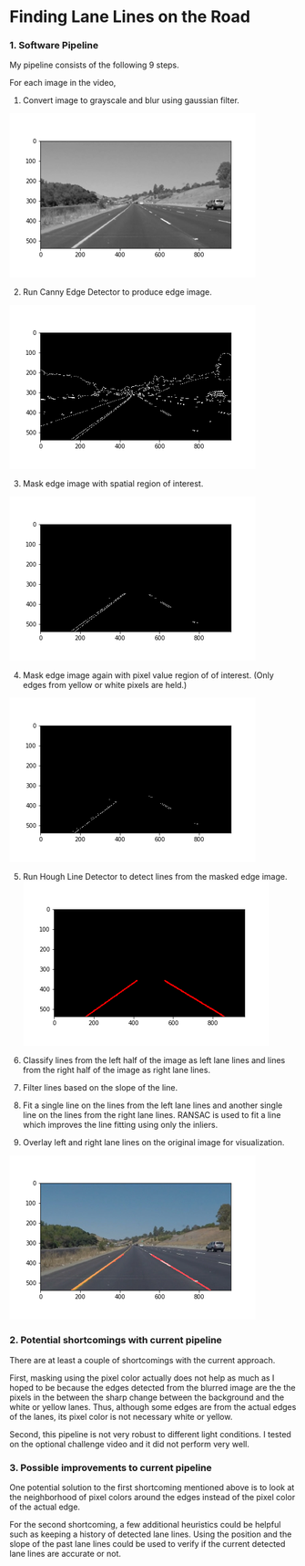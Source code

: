# **Finding Lane Lines on the Road** 

[blurred]: ./test_images/blurred_img.png
[edge]: ./test_images/edge_img.png
[masked_spatial]: ./test_images/masked_spatial_roi_img.png
[masked_color]: ./test_images/masked_color_roi_img.png
[line]: ./test_images/line_img.png
[overlayed]: ./test_images/overlayed_img.png


### 1. Software Pipeline
My pipeline consists of the following 9 steps.

For each image in the video, 

1. Convert image to grayscale and blur using gaussian filter.

![alt text][blurred]

2. Run Canny Edge Detector to produce edge image.

![alt text][edge]

3. Mask edge image with spatial region of interest.

![alt text][masked_spatial]

4. Mask edge image again with pixel value region of of interest.  (Only edges from yellow or white pixels are held.)

![alt text][masked_color]

5. Run Hough Line Detector to detect lines from the masked edge image.
![alt text][line]

6. Classify lines from the left half of the image as left lane lines and lines from the right half of the image as right lane lines.
7. Filter lines based on the slope of the line. 
8. Fit a single line on the lines from the left lane lines and another single line on the lines from the right lane lines.  RANSAC is used to fit a line which improves the line fitting using only the inliers.
9. Overlay left and right lane lines on the original image for visualization.

![alt text][overlayed]


### 2. Potential shortcomings with current pipeline
There are at least a couple of shortcomings with the current approach.  

First, masking using the pixel color actually does not help as much as I hoped to be because the edges detected from the blurred image are the the pixels in the between the sharp change between the background and the white or yellow lanes.  Thus, although some edges are from the actual edges of the lanes, its pixel color is not necessary white or yellow.

Second, this pipeline is not very robust to different light conditions.  I tested on the optional challenge video and it did not perform very well.


### 3. Possible improvements to current pipeline
One potential solution to the first shortcoming mentioned above is to look at the neighborhood of pixel colors around the edges instead of the pixel color of the actual edge.

For the second shortcoming, a few additional heuristics could be helpful such as keeping a history of detected lane lines.  Using the position and the slope of the past lane lines could be used to verify if the current detected lane lines are accurate or not.

